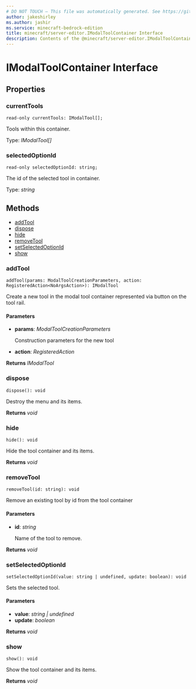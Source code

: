 ```yaml
---
# DO NOT TOUCH — This file was automatically generated. See https://github.com/mojang/minecraftapidocsgenerator to modify descriptions, examples, etc.
author: jakeshirley
ms.author: jashir
ms.service: minecraft-bedrock-edition
title: minecraft/server-editor.IModalToolContainer Interface
description: Contents of the @minecraft/server-editor.IModalToolContainer class.
---
```

# IModalToolContainer Interface

## Properties

### **currentTools**
`read-only currentTools: IModalTool[];`

Tools within this container.

Type: *IModalTool[]*

### **selectedOptionId**
`read-only selectedOptionId: string;`

The id of the selected tool in container.

Type: *string*

## Methods
- [addTool](#addtool)
- [dispose](#dispose)
- [hide](#hide)
- [removeTool](#removetool)
- [setSelectedOptionId](#setselectedoptionid)
- [show](#show)

### **addTool**
`
addTool(params: ModalToolCreationParameters, action: RegisteredAction<NoArgsAction>): IModalTool
`

Create a new tool in the modal tool container represented via button on the tool rail.

#### **Parameters**
- **params**: *ModalToolCreationParameters*
  
  Construction parameters for the new tool
- **action**: *RegisteredAction<NoArgsAction>*

**Returns** *IModalTool*

### **dispose**
`
dispose(): void
`

Destroy the menu and its items.

**Returns** *void*

### **hide**
`
hide(): void
`

Hide the tool container and its items.

**Returns** *void*

### **removeTool**
`
removeTool(id: string): void
`

Remove an existing tool by id from the tool container

#### **Parameters**
- **id**: *string*
  
  Name of the tool to remove.

**Returns** *void*

### **setSelectedOptionId**
`
setSelectedOptionId(value: string | undefined, update: boolean): void
`

Sets the selected tool.

#### **Parameters**
- **value**: *string | undefined*
- **update**: *boolean*

**Returns** *void*

### **show**
`
show(): void
`

Show the tool container and its items.

**Returns** *void*
